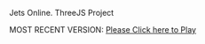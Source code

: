 Jets Online. ThreeJS Project

MOST RECENT VERSION: [Please Click here to Play](https://rawcdn.githack.com/alperenbutun/jets-online/efd413e/index.html)
